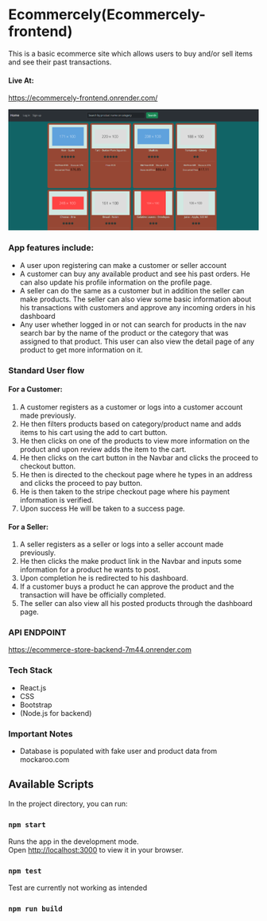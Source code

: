 # Ecommercely(Ecommercely-frontend)

This is a basic ecommerce site which allows users to buy and/or sell items and see their past transactions.
#### Live At: 

https://ecommercely-frontend.onrender.com/

![Ecommerce Picture](https://github.com/NoahMekonnen/Ecommercely-frontend/blob/main/HomePage.png?raw=true)

### App features include:

* A user upon registering can make a customer or seller account
* A customer can buy any available product and see his past orders. He can also update his profile information on the profile page.
* A seller can do the same as a customer but in addition the seller can make products. The seller can also view some basic information about 
his transactions with customers and approve any incoming orders in his dashboard
* Any user whether logged in or not can search for products in the nav search bar by the name of the product or the category that was assigned to that product. This user can also view the detail page of any product to get more information on it.

### Standard User flow

#### For a Customer:

1. A customer registers as a customer or logs into a customer account made previously.
2. He then filters products based on category/product name and adds items to his cart using the add to cart button.
3. He then clicks on one of the products to view more information on the product and upon review adds the item to the cart.
4. He then clicks on the cart button in the Navbar and clicks the proceed to checkout button.
5. He then is directed to the checkout page where he types in an address and clicks the proceed to pay button.
6. He is then taken to the stripe checkout page where his payment information is verified.
7. Upon success He will be taken to a success page.

#### For a Seller:

1. A seller registers as a seller or logs into a seller account made previously.
2. He then clicks the make product link in the Navbar and inputs some information for a product he wants to post.
3. Upon completion he is redirected to his dashboard.
4. If a customer buys a product he can approve the product and the transaction will have be officially completed.
5. The seller can also view all his posted products through the dashboard page.


### API ENDPOINT

https://ecommerce-store-backend-7m44.onrender.com

### Tech Stack
* React.js
* CSS
* Bootstrap
* (Node.js for backend)

### Important Notes

* Database is populated with fake user and product data from mockaroo.com

## Available Scripts

In the project directory, you can run:

### `npm start`

Runs the app in the development mode.\
Open [http://localhost:3000](http://localhost:3000) to view it in your browser.


### `npm test`

Test are currently not working as intended

### `npm run build`